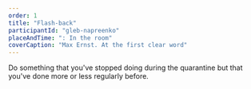 ```yaml
---
order: 1
title: "Flash-back"
participantId: "gleb-napreenko"
placeAndTime: ": In the room"
coverCaption: "Max Ernst. At the first clear word"
---
```


Do something that you've stopped doing during the quarantine but that you've done more or less regularly before.
